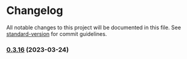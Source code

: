 # Changelog

All notable changes to this project will be documented in this file. See [standard-version](https://github.com/conventional-changelog/standard-version) for commit guidelines.

### [0.3.16](https://github.com/snowyu/util-ex.js/compare/v0.3.15...v0.3.16) (2023-03-24)
